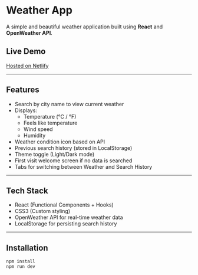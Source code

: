 # Weather App

A simple and beautiful weather application built using **React** and **OpenWeather API**.  

## Live Demo
[Hosted on Netlify](https://mudd-weather-app.netlify.app/)

---

## Features
- Search by city name to view current weather
- Displays:
  - Temperature (°C / °F)
  - Feels like temperature
  - Wind speed
  - Humidity
- Weather condition icon based on API
- Previous search history (stored in LocalStorage)
- Theme toggle (Light/Dark mode)
- First visit welcome screen if no data is searched
- Tabs for switching between Weather and Search History

---

## Tech Stack
- React (Functional Components + Hooks)
- CSS3 (Custom styling)
- OpenWeather API for real-time weather data
- LocalStorage for persisting search history

---

## Installation

    npm install
    npm run dev




